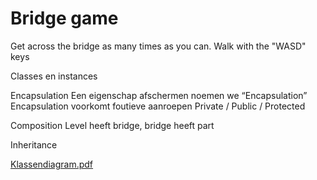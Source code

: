 # Bridge game

Get across the bridge as many times as you can.
Walk with the "WASD" keys

Classes en instances

Encapsulation
Een eigenschap afschermen noemen we “Encapsulation”
Encapsulation voorkomt foutieve aanroepen
Private / Public / Protected

Composition
Level heeft bridge, bridge heeft part

Inheritance 

[Klassendiagram.pdf](https://github.com/milansosef/Programeren_game/files/1084495/Klassendiagram.pdf)
